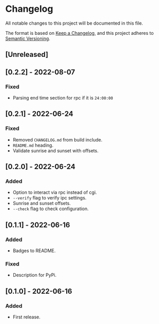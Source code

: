 # Changelog

All notable changes to this project will be documented in this file.

The format is based on [Keep a Changelog](https://keepachangelog.com/en/1.0.0/),
and this project adheres to [Semantic Versioning](https://semver.org/spec/v2.0.0.html).

## [Unreleased]

## [0.2.2] - 2022-08-07

### Fixed

- Parsing end time section for rpc if it is `24:00:00`

## [0.2.1] - 2022-06-24

### Fixed

- Removed `CHANGELOG.md` from build include.
- `README.md` heading.
- Validate sunrise and sunset with offsets.

## [0.2.0] - 2022-06-24

### Added

- Option to interact via rpc instead of cgi.
- `--verify` flag to verify ipc settings.
- Sunrise and sunset offsets.
- `--check` flag to check configuration.

## [0.1.1] - 2022-06-16

### Added

- Badges to README.

### Fixed

- Description for PyPi.

## [0.1.0] - 2022-06-16

### Added

- First release.
